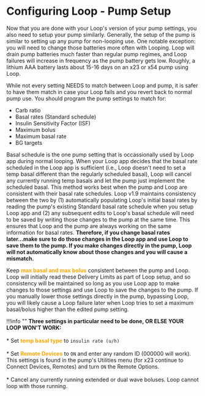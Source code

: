 # Configuring Loop - Pump Setup

Now that you are done with your Loop's version of your pump settings, you also need to setup your pump similarly.  Generally, the setup of the pump is similar to setting up any pump for non-looping use.  One notable exception: you will need to change those batteries more often with Looping.  Loop will drain pump batteries much faster than regular pump regimes, and Loop failures will increase in frequency as the pump battery gets low.  Roughly, a lithium AAA battery lasts about 15-16 days on an x23 or x54 pump using Loop.

While not every setting NEEDS to match between Loop and pump, it is safer to have them match in case your Loop fails and you revert back to normal pump use.  You should program the pump settings to match for:

* Carb ratio
* Basal rates (Standard schedule)
* Insulin Sensitivity Factor (ISF)
* Maximum bolus
* Maximum basal rate
* BG targets

Basal schedule is the one pump setting that is occassionally used by Loop app during normal looping.  When your Loop app decides that the basal rate scheduled in the Loop app is sufficient (i.e., Loop doesn't need to set a temp basal different than the regularly scheduled basal), Loop will cancel any currently running temp basals and let the pump just implement the scheduled basal.  This method works best when the pump and Loop are consistent with their basal rate schedules.  Loop v1.9 maintains consistency between the two by (1) automatically populating Loop's initial basal rates by reading the pump's existing Standard basal rate schedule when you setup Loop app and (2) any subsequent edits to Loop's basal schedule will need to be saved by writing those changes to the pump at the same time.  This ensures that Loop and the pump are always working on the same information for basal rates.  **Therefore, if you change basal rates later...make sure to do those changes in the Loop app and use Loop to save them to the pump.  If you make changes directly in the pump, Loop will not automatically know about those changes and you will cause a mismatch.**

Keep **<font color="orange">max basal and max bolus</font>** consistent between the pump and Loop.  Loop will initially read these Delivery Limits as part of Loop setup, and so consistency will be maintained so long as you use Loop app to make changes to those settings and use Loop to save the changes to the pump.  If you manually lower those settings directly in the pump, bypassing Loop, you will likely cause a Loop failure later when Loop tries to set a maximum basal/bolus higher than the edited pump setting.


!!!info ""
    **Three settings in particular need to be done, OR ELSE YOUR LOOP WON'T WORK:**</br></br>
        * Set **<font color="orange">temp basal type</font>** to `insulin rate (u/h)`</br></br>
        * Set **<font color="orange">Remote Devices</font>** to `ON` and enter any random ID (000000 will work). This settings is found in the pump's Utilities menu (for x23 continue to Connect Devices, Remotes) and turn `ON` the Remote Options.</br></br>
        * Cancel any currently running extended or dual wave boluses.  Loop cannot loop with those running.</br>



